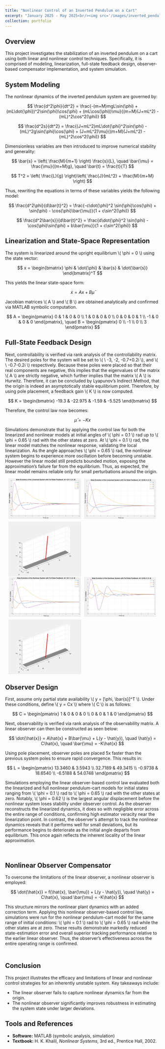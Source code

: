 ```yaml
---
title: "Nonlinear Control of an Inverted Pendulum on a Cart"
excerpt: "January 2025 - May 2025<br/><img src='/images/inverted_pendulum_nlonls_oc_0.62.gif' alt='inverted_pendulum' style='max-width:100%; height:auto; width:450px;'>"
collection: portfolio
---
```

## Overview

This project investigates the stabilization of an inverted pendulum on a cart using both linear and nonlinear control techniques. Specifically, it is comprised of modeling, linearization, full-state feedback design, observer-based compensator implementation, and system simulation.

## System Modeling

The nonlinear dynamics of the inverted pendulum system are governed by:

$$
\frac{d^2\phi}{dt^2} = \frac{-(m+M)mgL\sin(\phi) + (mL\dot{\phi})^2\sin(\phi)\cos(\phi) + (mL\cos(\phi))\mu}{(m+M)(J+mL^2) - (mL)^2\cos^2(\phi)}
$$

$$
\frac{d^2s}{dt^2} = \frac{(J+mL^2)mL\dot{\phi}^2\sin(\phi) - (mL)^2g\sin(\phi)\cos(\phi) + (J+mL^2)\mu}{(m+M)(J+mL^2) - (mL)^2\cos^2(\phi)}
$$

Dimensionless variables are then introduced to improve numerical stability and generality:

$$
\bar{s} = \left( \frac{M}{m+1} \right) \frac{s}{L}, \quad \bar{\mu} = \frac{\mu}{(m+M)g}, \quad \bar{t} = \frac{t}{T}
$$

$$
T^2 = \left( \frac{L}{g} \right)\left( \frac{J}{mL^2} + \frac{M}{m+M} \right)
$$

Thus, rewriting the equations in terms of these variables yields the following model:

$$
\frac{d^2\phi}{d\bar{t}^2} = \frac{-c\dot{\phi}^2 \sin(\phi)\cos(\phi) + \sin(\phi) - \cos(\phi)\bar{\mu}}{1 + c\sin^2(\phi)}
$$

$$
\frac{d^2\bar{s}}{d\bar{t}^2} = \frac{d\dot{\phi}^2 \sin(\phi) - \cos(\phi)\sin(\phi) + b\bar{\mu}}{1 + c\sin^2(\phi)}
$$

## Linearization and State-Space Representation

The system is linearized around the upright equilibrium \\( \phi = 0 \\) using the state vector:

$$
x = \begin{bmatrix} \phi & \dot{\phi} & \bar{s} & \dot{\bar{s}} \end{bmatrix}^T
$$

This yields the linear state-space form:

$$
\dot{x} = A x + B \bar{\mu}
$$

Jacobian matrices \\( A \\) and \\( B \\) are obtained analytically and confirmed via MATLAB symbolic computation.

$$
A = \begin{pmatrix}
0 & 1 & 0 & 0 \\
1 & 0 & 0 & 0 \\
0 & 0 & 0 & 1 \\
-1 & 0 & 0 & 0
\end{pmatrix}, \quad
B = \begin{pmatrix}
0 \\
-1 \\
0 \\
3
\end{pmatrix}
$$

## Full-State Feedback Design

Next, controllability is verified via rank analysis of the controllability matrix. The desired poles for the system will be set to \\( \ -3, -2, -0.7+0.2i \\), and \\( \ -0.7-0.2i \\) respectively. Because these poles were placed so that their real components are negative, this implies that the eigenvalues of the matrix \\( A \\) are strictly negative, which further implies that the matrix \\( A \\) is Hurwitz. Therefore, it can be concluded by Lyapunov’s Indirect Method, that the origin is indeed an asymptotically stable equilibrium point. Therefore, by using pole placement, a feedback gain \\( K \\) is now computed.

$$
K = \begin{bmatrix} -19.3 & -22.975 & -1.59 & -5.525 \end{bmatrix}
$$

Therefore, the control law now becomes:

$$
\bar{\mu} = -Kx
$$

Simulations demonstrate that by applying the control law for both the linearized and nonlinear models at initial angles of \\( \phi = 0.1 \\) rad up to \\( \phi = 0.65 \\) rad with the other states at zero. At \\( \phi = 0.1 \\) rad, the linear model matches the nonlinear response, validating the local linearization. As the angle approaches \\( \phi = 0.65 \\) rad, the nonlinear system begins to experience more oscillation before becoming unstable. However the linear model still predicts bounded motion, exposing the approximation’s failure far from the equilibrium. Thus, as expected, the linear model remains reliable only for small perturbations around the origin.

<div style="display: flex; flex-wrap: wrap; justify-content: center; gap: 0.5rem;">
  <img src="/images/ip_lin_fsf_0.1.jpg" alt="" style="width: 47%; height: auto;">
  <img src="/images/ip_lin_fsf_0.65.jpg" alt="" style="width: 47%; height: auto;">
  <img src="/images/inverted_pendulum_lin_fsf_0.1.gif" alt="" style="width: 47%; height: auto;">
  <img src="/images/inverted_pendulum_lin_fsf_0.65.gif" alt="" style="width: 47%; height: auto;">
</div>

<div style="display: flex; flex-wrap: wrap; justify-content: center; gap: 0.5rem;">
  <img src="/images/ip_nonlin_fsf_0.1.jpg" alt="" style="width: 47%; height: auto;">
  <img src="/images/ip_nonlin_fsf_0.65.jpg" alt="" style="width: 47%; height: auto;">
  <img src="/images/inverted_pendulum_nonlin_fsf_0.1.gif" alt="" style="width: 47%; height: auto;">
  <img src="/images/inverted_pendulum_nonlin_fsf_0.65.gif" alt="" style="width: 47%; height: auto;">
</div>

## Observer Design

First, assume only partial state availability \\( y = [\phi, \bar{s}]^T \\). Under these conditions, define \\( y = Cx \\) where \\( C \\) is as follows:

$$
C = \begin{pmatrix}
1 & 0 & 0 & 0 \\
0 & 0 & 1 & 0
\end{pmatrix}
$$

Next, observability is verified via rank analysis of the observability matrix. A linear observer can then be constructed as seen below:

$$
\dot{\hat{x}} = A\hat{x} + B\bar{\mu} + L(y - \hat{y}), \quad \hat{y} = C\hat{x}, \quad \bar{\mu} = -K\hat{x}
$$

Using pole placement, observer poles are placed 5x faster than the previous system poles to ensure rapid convergence. This results in:

$$
L = \begin{pmatrix}
13.3460 & 3.5943 \\
32.7189 & 49.3415 \\
-0.9738 & 18.6540 \\
-6.5188 & 54.0748
\end{pmatrix}
$$

Simulations employing the linear observer-based control law evaluated both the linearized and full nonlinear pendulum-cart models for initial states ranging from \\( \phi = 0.1 \\) rad to \\( \phi = 0.65 \\) rad with the other states at zero. Notably, \\( \phi = 0.62 \\) is the largest angular displacement before the nonlinear system loses stability under observer control. As the observer reconstructs the linearized dynamics, it does so with negligible error across the entire range of conditions, confirming high estimator veracity near the linearization point. In contrast, the observer's attempt to track the nonlinear dynamics reveals that it performs well for small deviations, but its performance begins to deteriorate as the initial angle departs from equilibrium. This once again reflects the inherent locality of the linear approximation.

<div style="display: flex; flex-wrap: wrap; justify-content: center; gap: 0.5rem;">
  <img src="/images/inverted_pendulum_lols_oc_0.1.jpg" alt="" style="width: 47%; height: auto;">
  <img src="/images/inverted_pendulum_lols_oc_0.62.jpg" alt="" style="width: 47%; height: auto;">
  <img src="/images/ip_lols_oc_0.1.gif" alt="" style="width: 47%; height: auto;">
  <img src="/images/ip_lols_oc_0.62.gif" alt="" style="width: 47%; height: auto;">
</div>

<div style="display: flex; flex-wrap: wrap; justify-content: center; gap: 0.5rem;">
  <img src="/images/inverted_pendulum_lonls_oc_0.1.jpg" alt="" style="width: 47%; height: auto;">
  <img src="/images/inverted_pendulum_lonls_oc_0.62.jpg" alt="" style="width: 47%; height: auto;">
  <img src="/images/ip_lonls_oc_0.1.gif" alt="" style="width: 47%; height: auto;">
  <img src="/images/ip_lonls_oc_0.62.gif" alt="" style="width: 47%; height: auto;">
</div>

## Nonlinear Observer Compensator

To overcome the limitations of the linear observer, a nonlinear observer is employed:

$$
\dot{\hat{x}} = f(\hat{x}, \bar{\mu}) + L(y - \hat{y}), \quad \hat{y} = C\hat{x}, \quad \bar{\mu} = -K\hat{x}
$$


This structure mirrors the nonlinear plant dynamics with an added correction term. Applying this nonlinear observer-based control law, simulations were run for the nonlinear pendulum-cart model for the same range of initial conditions: \\( \phi = 0.1 \\) rad to \\( \phi = 0.65 \\) rad while the other states are at zero. These results demonstrate markedly reduced state-estimation error and overall superior tracking performance relative to the earlier linear observer. Thus, the observer’s effectiveness across the entire operating range is confirmed.

<div style="display: flex; flex-wrap: wrap; justify-content: center; gap: 0.5rem;">
  <img src="/images/inverted_pendulum_nlonls_oc_0.1.jpg" alt="" style="width: 47%; height: auto;">
  <img src="/images/inverted_pendulum_nlonls_oc_0.62.jpg" alt="" style="width: 47%; height: auto;">
  <img src="/images/ip_nlonls_oc_0.1.gif" alt="" style="width: 47%; height: auto;">
  <img src="/images/ip_nlonls_oc_0.62.gif" alt="" style="width: 47%; height: auto;">
</div>

## Conclusion

This project illustrates the efficacy and limitations of linear and nonlinear control strategies for an inherently unstable system. Key takeaways include:

- The linear observer fails to capture nonlinear dynamics far from the origin.
- The nonlinear observer significantly improves robustness in estimating the system state under larger deviations.

## Tools and References

- **Software:** MATLAB (symbolic analysis, simulation)
- **Textbook:** H. K. Khalil, *Nonlinear Systems*, 3rd ed., Prentice Hall, 2002.
